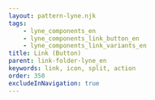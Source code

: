 ```yaml
---
layout: pattern-lyne.njk
tags: 
    - lyne_components_en
    - lyne_components_link_button_en
    - lyne_components_link_variants_en
title: Link (Button)
parent: link-folder-lyne_en
keywords: link, icon, split, action
order: 350
excludeInNavigation: true
---
```

